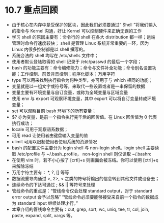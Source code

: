 # 10.7 重点回顾

-   由于核心在内存中是受保护的区块，因此我们必须要通过“ Shell ”将我们输入的指令与 Kernel 沟通，好让 Kernel 可以控制硬件来正确无误的工作
-   学习 shell 的原因主要有：命令行的 shell 在各大 distribution 都一样；远端管理时命令行速度较快； shell 是管理 Linux 系统非常重要的一环，因为 Linux 内很多控制都是以 shell 撰写的。
-   系统合法的 shell 均写在 /etc/shells 文件中；
-   使用者默认登陆取得的 shell 记录于 /etc/passwd 的最后一个字段；
-   bash 的功能主要有：命令编修能力；命令与文件补全功能；命令别名设置功能；工作控制、前景背景控制；程序化脚本；万用字符
-   type 可以用来找到执行指令为何种类型，亦可用于与 which 相同的功能；
-   变量就是以一组文字或符号等，来取代一些设置或者是一串保留的数据
-   变量主要有环境变量与自订变量，或称为全域变量与区域变量
-   使用 env 与 export 可观察环境变量，其中 export 可以将自订变量转成环境变量；
-   set 可以观察目前 bash 环境下的所有变量；
-   \$? 亦为变量，是前一个指令执行完毕后的回传值。在 Linux 回传值为 0 代表执行成功；
-   locale 可用于观察语系数据；
-   可用 read 让使用者由键盘输入变量的值
-   ulimit 可用以限制使用者使用系统的资源情况
-   bash 的配置文件主要分为 login shell 与 non-login shell。login shell 主要读取 /etc/profile 与 \~/.bash_profile， non-login shell 则仅读取 \~/.bashrc
-   在使用 vim 时，若不小心按了 \[crtl\]+s 则画面会被冻结。你可以使用 \[ctrl\]+q 来解除冻结
-   万用字符主要有： \*, ?, \[\] 等等
-   数据流重导向通过 >, 2>, \< 之类的符号将输出的信息转到其他文件或设备去；
-   连续命令的下达可通过 ; && \|\| 等符号来处理
-   管线命令的重点是：“管线命令仅会处理 standard output，对于 standard error output 会予以忽略” “管线命令必须要能够接受来自前一个指令的数据成为 standard input 继续处理才行。”
-   本章介绍的管线命令主要有：cut, grep, sort, wc, uniq, tee, tr, col, join, paste, expand, split, xargs 等。